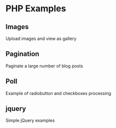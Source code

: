 # PHP Examples
## Images
Upload images and view as gallery
## Pagination
Paginate a large number of blog posts
## Poll
Example of radiobutton and checkboxes processing
## jquery
Simple jQuery examples
